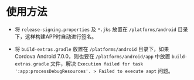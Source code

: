 # 使用方法

- 将 `release-signing.properties` 及 `*.jks` 放置在 `/platforms/android` 目录下，这样构建APP时自动进行签名。

- 将 `build-extras.gradle` 放置在 `/platforms/android` 目录下，如果 Cordova Android 7.0.0，则也要在 `/platforms/android/app` 中放置 `build-extras.gradle` 文件，解决 `Execution failed for task ':app:processDebugResources'. > Failed to execute aapt` 问题。

